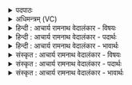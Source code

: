 <details><summary>पदपाठः</summary>

अ꣡बो꣢꣯धि। हो꣡ता꣢꣯। य꣣ज꣡था꣢य। दे꣣वा꣢न्। ऊ꣣र्ध्वः꣢। अ꣣ग्निः꣢। सु꣣म꣡नाः꣢। सु꣣। म꣡नाः꣢꣯। प्रा꣣तः꣢। अ꣣स्थात्। स꣡मि꣢꣯द्धस्य। सम्। इ꣣द्धस्य। रु꣡श꣢꣯त्। अ꣡दर्शि। पा꣡जः꣢꣯। म꣣हा꣢न्। दे꣣वः꣢। त꣡म꣢꣯सः। निः। अ꣣मोचि। १७४७।
</details>

<details><summary>अधिमन्त्रम् (VC)</summary>

- अग्निः
- बुधगविष्ठिरावात्रेयौ
- त्रिष्टुप्
- धैवतः
</details>

<details><summary>हिन्दी : आचार्य रामनाथ वेदालंकार - विषयः</summary>

आगे फिर उसी विषय को कहते हैं।
</details>

<details><summary>हिन्दी : आचार्य रामनाथ वेदालंकार - पदार्थः</summary>

पदार्थान्वयभाषाः -  (होता) होम के साधन अग्नि ने (यजथाय) यज्ञ करने के लिए (देवान्) विद्वान् यजमानों को (अबोधि) जगा दिया है। (प्रातः) प्रभात में (सुमनाः) मनों को शुभ बनानेवाला (अग्निः) यज्ञाग्नि (ऊर्ध्वः) ऊर्ध्वोन्मुख (अस्थात्) स्थित हो गयी है। (समिद्धस्य) प्रज्वलित हुए इस यज्ञाग्नि का (रुशत्) चमकता हुआ (पाजः) रूप (अदर्शि) दिखायी दे रहा है। (महान्) महान् (देवः) प्रकाशक अग्नि ने (तमसः) अन्धकार से (निरमोचि) छुड़ा दिया है ॥२॥ इस मन्त्र में भी स्वभावोक्ति अलङ्कार है ॥२॥
</details>

<details><summary>हिन्दी : आचार्य रामनाथ वेदालंकार - भावार्थः</summary>

भावार्थभाषाः -  जैसे प्रज्वलित,ऊँची ज्वालाओंवाली,चमकती हुई यज्ञाग्नि अँधेरे से छुड़ाती है,वैसे ही देदीप्यमान ऊर्ध्वयात्री,तेजस्वी आत्मा मन-बुद्धि आदि को तमोगुण से छुड़ाता है ॥२॥
</details>

<details><summary>संस्कृत : आचार्य रामनाथ वेदालंकार - विषयः</summary>

अथ पुनस्तमेव विषयमाह।
</details>

<details><summary>संस्कृत : आचार्य रामनाथ वेदालंकार - पदार्थः</summary>

पदार्थान्वयभाषाः -  (होता) होमसाधनः अग्निः (यजथाय) यजनाय (देवान्) विदुषो यजमानान् (अबोधि) प्रबोधयति। (प्रातः) प्रभाते (सुमनाः) शोभनानि मनांसि यस्मात् तादृशः (अग्निः) यज्ञाग्निः (ऊर्ध्वः) ऊर्ध्वोन्मुखः (अस्थात्) तिष्ठति। (समिद्धस्य) प्रदीप्तस्य अस्य यज्ञाग्नेः (रुशत्) रोचमानम् (पाजः) रूपम् (अदर्शि) दृश्यते। (महान्) महिमोपेतः (देवः) प्रकाशकः एषोऽग्निः, (तमसः) अन्धकारात् (निरमोचि) निर्मोचितवानस्ति ॥२॥२ अत्रापि स्वभावोक्तिरलङ्कारः ॥२॥
</details>

<details><summary>संस्कृत : आचार्य रामनाथ वेदालंकार - भावार्थः</summary>

भावार्थभाषाः -  यथा प्रज्वलित ऊर्ध्वज्वालो रोचमानो यज्ञाग्निस्तमसो निर्मोचयति तथैव देदीप्यमान ऊर्ध्वयात्रो रोचिष्णुरात्मा मनोबुद्ध्यादीन् तमोगुणाद् निर्मोचयति ॥२॥
</details>